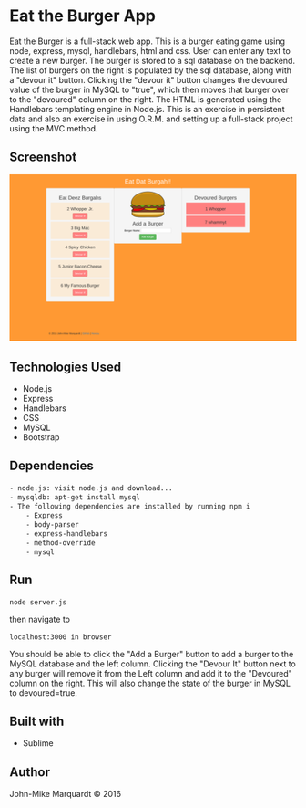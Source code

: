 # Eat the Burger App

Eat the Burger is a full-stack web app. This is a burger eating game using node, express, mysql, handlebars, html and css. User can enter any text to create a new burger.  The burger is stored to a sql database on the backend.  The list of burgers on the right is populated by the sql database, along with a "devour it" button.  Clicking the "devour it" button changes the devoured value of the burger in MySQL to "true", which then moves that burger over to the "devoured" column on the right.  The HTML is generated using the Handlebars templating engine in Node.js.  This is an exercise in persistent data and also an exercise in using O.R.M. and setting up a full-stack project using the MVC method. 

## Screenshot

![ScreenShot](/public/assets/img/screenshot.png)

## Technologies Used
- Node.js
- Express
- Handlebars
- CSS
- MySQL
- Bootstrap


## Dependencies

```
- node.js: visit node.js and download...
- mysqldb: apt-get install mysql
- The following dependencies are installed by running npm i
	- Express
	- body-parser
	- express-handlebars
	- method-override
	- mysql
```


## Run
```
node server.js
```

then navigate to 
```
localhost:3000 in browser
```

You should be able to click the "Add a Burger" button to add a burger to the MySQL database and the left column.  Clicking the "Devour It" button next to any burger will remove it from the Left column and add it to the "Devoured" column on the right.  This will also change the state of the burger in MySQL to devoured=true.


## Built with
- Sublime


## Author
John-Mike Marquardt &copy; 2016
